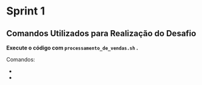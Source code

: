 # Sprint 1
## Comandos Utilizados para Realização do Desafio

**Execute o código com ` processamento_de_vendas.sh ` .**

Comandos:

-  
-  



